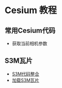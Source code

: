 # Cesium 教程

## 常用Cesium代码

* 获取当前相机参数

## S3M瓦片
* [S3M代码整合](./src/s3m/S3M-dev.md)  
* [加载S3M瓦片](./src/s3m/addS3MTiles.js)  